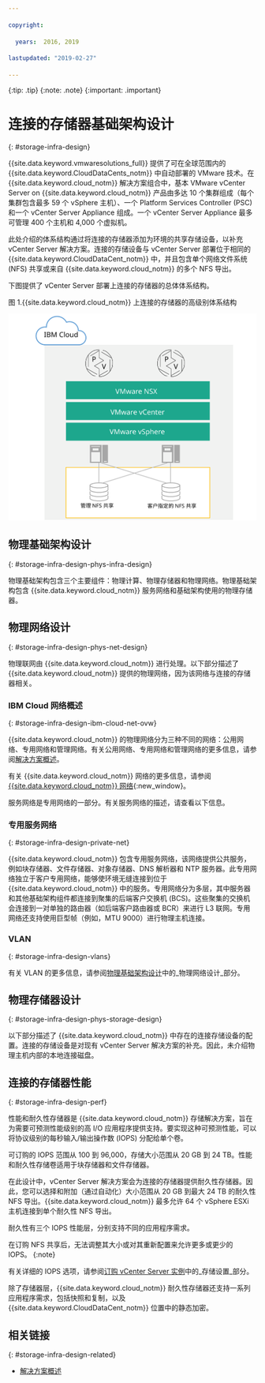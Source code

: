 ```yaml
---

copyright:

  years:  2016, 2019

lastupdated: "2019-02-27"

---
```


{:tip: .tip}
{:note: .note}
{:important: .important}

# 连接的存储器基础架构设计
{: #storage-infra-design}

{{site.data.keyword.vmwaresolutions_full}} 提供了可在全球范围内的 {{site.data.keyword.CloudDataCents_notm}} 中自动部署的 VMware 技术。在 {{site.data.keyword.cloud_notm}} 解决方案组合中，基本 VMware vCenter Server on {{site.data.keyword.cloud_notm}} 产品由多达 10 个集群组成（每个集群包含最多 59 个 vSphere 主机）、一个 Platform Services Controller (PSC) 和一个 vCenter Server Appliance 组成。一个 vCenter Server Appliance 最多可管理 400 个主机和 4,000 个虚拟机。

此处介绍的体系结构通过将连接的存储器添加为环境的共享存储设备，以补充 vCenter Server 解决方案。连接的存储设备与 vCenter Server 部署位于相同的 {{site.data.keyword.CloudDataCent_notm}} 中，并且包含单个网络文件系统 (NFS) 共享或来自 {{site.data.keyword.cloud_notm}} 的多个 NFS 导出。

下图提供了 vCenter Server 部署上连接的存储器的总体体系结构。

图 1.{{site.data.keyword.cloud_notm}} 上连接的存储器的高级别体系结构

![连接的存储器的体系结构](../solution/physical_nfs.svg "IBM Cloud 上连接的存储器的高级别体系结构")

## 物理基础架构设计
{: #storage-infra-design-phys-infra-design}

物理基础架构包含三个主要组件：物理计算、物理存储器和物理网络。物理基础架构包含 {{site.data.keyword.cloud_notm}} 服务网络和基础架构使用的物理存储器。

## 物理网络设计
{: #storage-infra-design-phys-net-design}

物理联网由 {{site.data.keyword.cloud_notm}} 进行处理。以下部分描述了 {{site.data.keyword.cloud_notm}} 提供的物理网络，因为该网络与连接的存储器相关。

### IBM Cloud 网络概述
{: #storage-infra-design-ibm-cloud-net-ovw}

{{site.data.keyword.cloud_notm}} 的物理网络分为三种不同的网络：公用网络、专用网络和管理网络。有关公用网络、专用网络和管理网络的更多信息，请参阅[解决方案概述](/docs/services/vmwaresolutions/archiref/solution?topic=vmware-solutions-solution_overview)。

有关 {{site.data.keyword.cloud_notm}} 网络的更多信息，请参阅 [{{site.data.keyword.cloud_notm}} 网络](https://www.ibm.com/cloud-computing/bluemix/our-network){:new_window}。

服务网络是专用网络的一部分。有关服务网络的描述，请查看以下信息。

### 专用服务网络
{: #storage-infra-design-private-net}

{{site.data.keyword.cloud_notm}} 包含专用服务网络，该网络提供公共服务，例如块存储器、文件存储器、对象存储器、DNS 解析器和 NTP 服务器。此专用网络独立于客户专用网络，能够使环境无缝连接到位于 {{site.data.keyword.cloud_notm}} 中的服务。专用网络分为多层，其中服务器和其他基础架构组件都连接到聚集的后端客户交换机 (BCS)。这些聚集的交换机会连接到一对单独的路由器（如后端客户路由器或 BCR）来进行 L3 联网。专用网络还支持使用巨型帧（例如，MTU 9000）进行物理主机连接。

### VLAN
{: #storage-infra-design-vlans}

有关 VLAN 的更多信息，请参阅[物理基础架构设计](/docs/services/vmwaresolutions/archiref/solution?topic=vmware-solutions-design_physicalinfrastructure)中的_物理网络设计_部分。

## 物理存储器设计
{: #storage-infra-design-phys-storage-design}

以下部分描述了 {{site.data.keyword.cloud_notm}} 中存在的连接存储设备的配置。连接的存储设备是对现有 vCenter Server 解决方案的补充。因此，未介绍物理主机内部的本地连接磁盘。

## 连接的存储器性能
{: #storage-infra-design-perf}

性能和耐久性存储器是 {{site.data.keyword.cloud_notm}} 存储解决方案，旨在为需要可预测性能级别的高 I/O 应用程序提供支持。要实现这种可预测性能，可以将协议级别的每秒输入/输出操作数 (IOPS) 分配给单个卷。

可订购的 IOPS 范围从 100 到 96,000，存储大小范围从 20 GB 到 24 TB。性能和耐久性存储卷适用于块存储器和文件存储器。

在此设计中，vCenter Server 解决方案会为连接的存储器提供耐久性存储器。因此，您可以选择和附加（通过自动化）大小范围从 20 GB 到最大 24 TB 的耐久性 NFS 导出。{{site.data.keyword.cloud_notm}} 最多允许 64 个 vSphere ESXi 主机连接到单个耐久性 NFS 导出。

耐久性有三个 IOPS 性能层，分别支持不同的应用程序需求。

在订购 NFS 共享后，无法调整其大小或对其重新配置来允许更多或更少的 IOPS。
{:note}

有关详细的 IOPS 选项，请参阅[订购 vCenter Server 实例](/docs/services/vmwaresolutions/vcenter?topic=vmware-solutions-vc_orderinginstance)中的_存储设置_部分。

除了存储器层，{{site.data.keyword.cloud_notm}} 耐久性存储器还支持一系列应用程序需求，包括快照和复制，以及 {{site.data.keyword.CloudDataCent_notm}} 位置中的静态加密。

## 相关链接
{: #storage-infra-design-related}

* [解决方案概述](/docs/services/vmwaresolutions/archiref/solution?topic=vmware-solutions-solution_overview)
